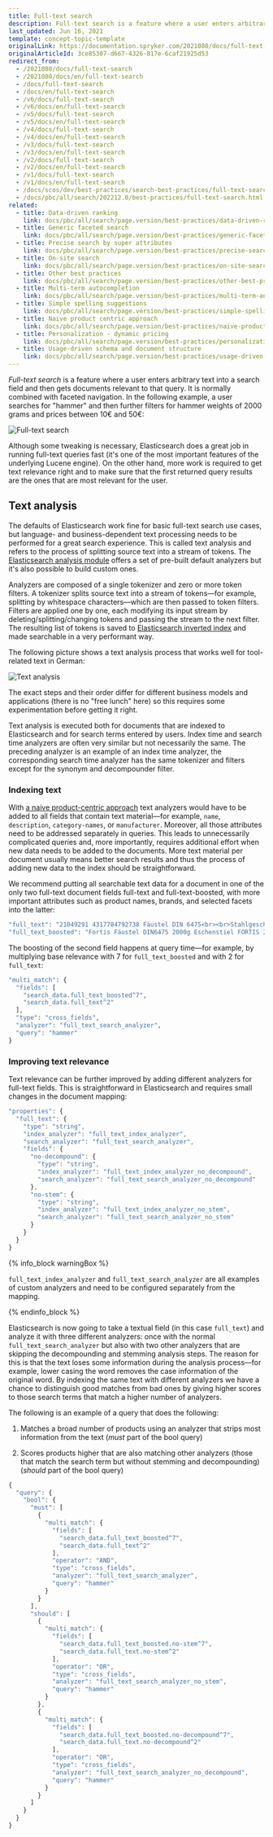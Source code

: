 ```yaml
---
title: Full-text search
description: Full-text search is a feature where a user enters arbitrary text into a search field and then gets documents that are relevant for that query.
last_updated: Jun 16, 2021
template: concept-topic-template
originalLink: https://documentation.spryker.com/2021080/docs/full-text-search
originalArticleId: 3ce85307-d667-4326-817e-6caf21925d53
redirect_from:
  - /2021080/docs/full-text-search
  - /2021080/docs/en/full-text-search
  - /docs/full-text-search
  - /docs/en/full-text-search
  - /v6/docs/full-text-search
  - /v6/docs/en/full-text-search  
  - /v5/docs/full-text-search
  - /v5/docs/en/full-text-search  
  - /v4/docs/full-text-search
  - /v4/docs/en/full-text-search  
  - /v3/docs/full-text-search
  - /v3/docs/en/full-text-search  
  - /v2/docs/full-text-search
  - /v2/docs/en/full-text-search  
  - /v1/docs/full-text-search
  - /v1/docs/en/full-text-search
  - /docs/scos/dev/best-practices/search-best-practices/full-text-search.html
  - /docs/pbc/all/search/202212.0/best-practices/full-text-search.html
related:
  - title: Data-driven ranking
    link: docs/pbc/all/search/page.version/best-practices/data-driven-ranking.html
  - title: Generic faceted search
    link: docs/pbc/all/search/page.version/best-practices/generic-faceted-search.html
  - title: Precise search by super attributes
    link: docs/pbc/all/search/page.version/best-practices/precise-search-by-super-attributes.html
  - title: On-site search
    link: docs/pbc/all/search/page.version/best-practices/on-site-search.html
  - title: Other best practices
    link: docs/pbc/all/search/page.version/best-practices/other-best-practices.html
  - title: Multi-term autocompletion
    link: docs/pbc/all/search/page.version/best-practices/multi-term-auto-completion.html
  - title: Simple spelling suggestions
    link: docs/pbc/all/search/page.version/best-practices/simple-spelling-suggestions.html
  - title: Naive product centric approach
    link: docs/pbc/all/search/page.version/best-practices/naive-product-centric-approach.html
  - title: Personalization - dynamic pricing
    link: docs/pbc/all/search/page.version/best-practices/personalization-dynamic-pricing.html
  - title: Usage-driven schema and document structure
    link: docs/pbc/all/search/page.version/best-practices/usage-driven-schema-and-document-structure.html
---
```


_Full-text search_ is a feature where a user enters arbitrary text into a search field and then gets documents relevant to that query. It is normally combined with faceted navigation. In the following example, a user searches for "hammer" and then further filters for hammer weights of 2000 grams and prices between 10€ and 50€:

![Full-text search](https://spryker.s3.eu-central-1.amazonaws.com/docs/Developer+Guide/Search+Engine/Full-Text+Search/fulltext-search.png)

Although some tweaking is necessary, Elasticsearch does a great job in running full-text queries fast (it's one of the most important features of the underlying Lucene engine). On the other hand, more work is required to get text relevance right and to make sure that the first returned query results are the ones that are most relevant for the user.

## Text analysis

The defaults of Elasticsearch work fine for basic full-text search use cases, but language- and business-dependent text processing needs to be performed for a great search experience. This is called text analysis and refers to the process of splitting source text into a stream of tokens. The [Elasticsearch analysis module](https://www.elastic.co/guide/en/elasticsearch/reference/5.0/analysis.html) offers a set of pre-built default analyzers but it's also possible to build custom ones.

Analyzers are composed of a single tokenizer and zero or more token filters. A tokenizer splits source text into a stream of tokens—for example, splitting by whitespace characters—which are then passed to token filters. Filters are applied one by one, each modifying its input stream by deleting/splitting/changing tokens and passing the stream to the next filter. The resulting list of tokens is saved to [Elasticsearch inverted index](https://www.elastic.co/guide/en/elasticsearch/guide/current/inverted-index.html) and made searchable in a very performant way.

The following picture shows a text analysis process that works well for tool-related text in German:

![Text analysis](https://spryker.s3.eu-central-1.amazonaws.com/docs/Developer+Guide/Search+Engine/Full-Text+Search/text-analysis.png)

The exact steps and their order differ for different business models and applications (there is no "free lunch" here) so this requires some experimentation before getting it right.

Text analysis is executed both for documents that are indexed to Elasticsearch and for search terms entered by users. Index time and search time analyzers are often very similar but not necessarily the same. The preceding analyzer is an example of an index time analyzer, the corresponding search time analyzer has the same tokenizer and filters except for the synonym and decompounder filter.

### Indexing text

With [a naive product-centric approach](http://project-a.github.io/on-site-search-design-patterns-for-e-commerce/#a-naive-product-centric-approach) text analyzers would have to be added to all fields that contain text material—for example, `name`, `description`, `category-names`, or `manufacturer`. Moreover, all those attributes need to be addressed separately in queries. This leads to unnecessarily complicated queries and, more importantly, requires additional effort when new data needs to be added to the documents. More text material per document usually means better search results and thus the process of adding new data to the index should be straightforward.

We recommend putting all searchable text data for a document in one of the only two full-text document fields full-text and full-text-boosted, with more important attributes such as product names, brands, and selected facets into the latter:

```php
"full_text": "21049291 4317784792738 Fäustel DIN 6475<br><br>Stahlgeschmiedet, Kopf schwarz lackiert, Bahnen poliert, doppelt geschweifter Eschenstiel mit ozeanblau lackiertem Handende SP11968",
"full_text_boosted": "Fortis Fäustel DIN6475 2000g Eschenstiel FORTIS 2000 Fäustel Handwerkzeug Hammer Fäustel Fortis Fäustel, mit Eschen-Stiel Fortis Fäustel, mit Eschen-Stiel"
```

The boosting of the second field happens at query time—for example, by multiplying base relevance with 7 for `full_text_boosted` and with 2 for `full_text`:

```php
"multi_match": {
  "fields": [
    "search_data.full_text_boosted^7",
    "search_data.full_text^2"
  ],
  "type": "cross_fields",
  "analyzer": "full_text_search_analyzer",
  "query": "hammer"
}
```

### Improving text relevance

Text relevance can be further improved by adding different analyzers for full-text fields. This is straightforward in Elasticsearch and requires small changes in the document mapping:

```js
"properties": {
  "full_text": {
    "type": "string",
    "index_analyzer": "full_text_index_analyzer",
    "search_analyzer": "full_text_search_analyzer",
    "fields": {
      "no-decompound": {
        "type": "string",
        "index_analyzer": "full_text_index_analyzer_no_decompound",
        "search_analyzer": "full_text_search_analyzer_no_decompound"
      },
      "no-stem": {
        "type": "string",
        "index_analyzer": "full_text_index_analyzer_no_stem",
        "search_analyzer": "full_text_search_analyzer_no_stem"
      }
    }
  }
}
```

{% info_block warningBox %}

`full_text_index_analyzer` and `full_text_search_analyzer` are all examples of custom analyzers and need to be configured separately from the mapping.

{% endinfo_block %}

Elasticsearch is now going to take a textual field (in this case `full_text`) and analyze it with three different analyzers: once with the normal `full_text_search_analyzer` but also with two other analyzers that are skipping the decompounding and stemming analysis steps. The reason for this is that the text loses some information during the analysis process—for example, lower casing the word removes the case information of the original word. By indexing the same text with different analyzers we have a chance to distinguish good matches from bad ones by giving higher scores to those search terms that match a higher number of analyzers.

The following is an example of a query that does the following:

1. Matches a broad number of products using an analyzer that strips most information from the text (_must_ part of the bool query)

2. Scores products higher that are also matching other analyzers (those that match the search term but without stemming and decompounding) (_should_ part of the bool query)

```js
{
  "query": {
    "bool": {
      "must": [
        {
          "multi_match": {
            "fields": [
              "search_data.full_text_boosted^7",
              "search_data.full_text^2"
            ],
            "operator": "AND",
            "type": "cross_fields",
            "analyzer": "full_text_search_analyzer",
            "query": "hammer"
          }
        }
      ],
      "should": [
        {
          "multi_match": {
            "fields": [
              "search_data.full_text_boosted.no-stem^7",
              "search_data.full_text.no-stem^2"
            ],
            "operator": "OR",
            "type": "cross_fields",
            "analyzer": "full_text_search_analyzer_no_stem",
            "query": "hammer"
          }
        },
        {
          "multi_match": {
            "fields": [
              "search_data.full_text_boosted.no-decompound^7",
              "search_data.full_text.no-decompound^2"
            ],
            "operator": "OR",
            "type": "cross_fields",
            "analyzer": "full_text_search_analyzer_no_decompound",
            "query": "hammer"
          }
        }
      ]
    }
  }
}
```
